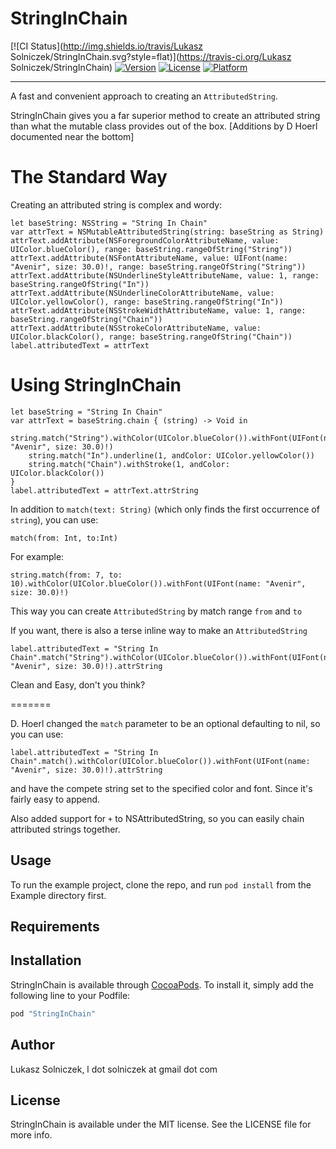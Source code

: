 # StringInChain

[![CI Status](http://img.shields.io/travis/Lukasz Solniczek/StringInChain.svg?style=flat)](https://travis-ci.org/Lukasz Solniczek/StringInChain)
[![Version](https://img.shields.io/cocoapods/v/StringInChain.svg?style=flat)](http://cocoapods.org/pods/StringInChain)
[![License](https://img.shields.io/cocoapods/l/StringInChain.svg?style=flat)](http://cocoapods.org/pods/StringInChain)
[![Platform](https://img.shields.io/cocoapods/p/StringInChain.svg?style=flat)](http://cocoapods.org/pods/StringInChain)

----

A fast and convenient  approach to creating an `AttributedString`.

StringInChain gives you a far  superior method to create an attributed string than what the mutable class provides out of the box. [Additions by D Hoerl documented near the bottom]

# The Standard Way

Creating an attributed string is complex and wordy:

```
let baseString: NSString = "String In Chain"
var attrText = NSMutableAttributedString(string: baseString as String)
attrText.addAttribute(NSForegroundColorAttributeName, value: UIColor.blueColor(), range: baseString.rangeOfString("String"))
attrText.addAttribute(NSFontAttributeName, value: UIFont(name: "Avenir", size: 30.0)!, range: baseString.rangeOfString("String"))
attrText.addAttribute(NSUnderlineStyleAttributeName, value: 1, range: baseString.rangeOfString("In"))
attrText.addAttribute(NSUnderlineColorAttributeName, value: UIColor.yellowColor(), range: baseString.rangeOfString("In"))
attrText.addAttribute(NSStrokeWidthAttributeName, value: 1, range: baseString.rangeOfString("Chain"))
attrText.addAttribute(NSStrokeColorAttributeName, value: UIColor.blackColor(), range: baseString.rangeOfString("Chain"))
label.attributedText = attrText
```

# Using StringInChain

```
let baseString = "String In Chain"
var attrText = baseString.chain { (string) -> Void in
    string.match("String").withColor(UIColor.blueColor()).withFont(UIFont(name: "Avenir", size: 30.0)!)
    string.match("In").underline(1, andColor: UIColor.yellowColor())
    string.match("Chain").withStroke(1, andColor: UIColor.blackColor())
}
label.attributedText = attrText.attrString
```

In addition to `match(text: String)` (which only finds the first occurrence of `string`), you can use:
```
match(from: Int, to:Int)
```
For example:
```
string.match(from: 7, to: 10).withColor(UIColor.blueColor()).withFont(UIFont(name: "Avenir", size: 30.0)!)
```
This way you can create `AttributedString` by match range `from` and `to`

If you want, there is also a terse inline way to make an `AttributedString`

```
label.attributedText = "String In Chain".match("String").withColor(UIColor.blueColor()).withFont(UIFont(name: "Avenir", size: 30.0)!).attrString
```

Clean and Easy, don't you think?

=======

D. Hoerl changed the `match` parameter to be an optional defaulting to nil, so you can use:

```
label.attributedText = "String In Chain".match().withColor(UIColor.blueColor()).withFont(UIFont(name: "Avenir", size: 30.0)!).attrString
```

and have the compete string set to the specified color and font. Since it's fairly easy to append.

Also added support for `+` to NSAttributedString, so you can easily chain attributed strings together.

## Usage

To run the example project, clone the repo, and run `pod install` from the Example directory first.

## Requirements

## Installation

StringInChain is available through [CocoaPods](http://cocoapods.org). To install
it, simply add the following line to your Podfile:

```ruby
pod "StringInChain"
```

## Author
Lukasz Solniczek, l dot solniczek at gmail dot com

## License

StringInChain is available under the MIT license. See the LICENSE file for more info.
